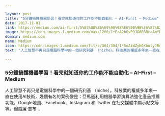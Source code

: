 ```yaml
---

layout: post
title: "5分鐘搞懂機器學習！看完就知道你的工作能不能自動化 – AI-First – Medium"
date: 2017-11-01
link: https://medium.com/ai-first/5%E5%88%86%E9%90%98%E6%90%9E%E6%87%82%E6%A9%9F%E5%99%A8%E5%AD%B8%E7%BF%92-%E7%9C%8B%E5%AE%8C%E5%B0%B1%E7%9F%A5%E9%81%93%E4%BD%A0%E7%9A%84%E5%B7%A5%E4%BD%9C%E8%83%BD%E4%B8%8D%E8%83%BD%E8%87%AA%E5%8B%95%E5%8C%96-314b7072cdb2?source=rss------machine_learning-5
image: https://cdn-images-1.medium.com/max/1200/1*ErA2bGvP9JG6PBBraAmYbQ.png
domain: medium.com
name: Medium
icon: https://cdn-images-1.medium.com/fit/c/304/304/1*5oAiWZyh0XbutyJRqM5Ixg.png
text: "人工智慧不再只是電腦科學中的一個研究利基 （niche）。科技業的權威多年來一直在使用AI技術，幾個有名的案例像是：亞馬遜利用機器學習演算法強化產品推薦功能，Google地圖、Facebook、Instagram 和 Twitter 在社交媒體中顯示貼文等等。但威廉·吉布…"

---
```


### 5分鐘搞懂機器學習！看完就知道你的工作能不能自動化 – AI-First – Medium

人工智慧不再只是電腦科學中的一個研究利基 （niche）。科技業的權威多年來一直在使用AI技術，幾個有名的案例像是：亞馬遜利用機器學習演算法強化產品推薦功能，Google地圖、Facebook、Instagram 和 Twitter 在社交媒體中顯示貼文等等。但威廉·吉布…